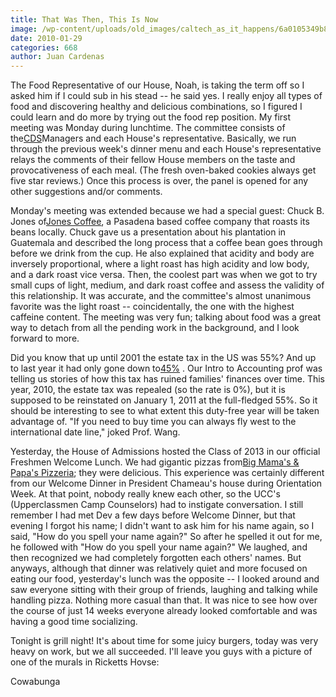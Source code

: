 ```yaml
---
title: That Was Then, This Is Now
image: /wp-content/uploads/old_images/caltech_as_it_happens/6a0105349b8251970b012877234c85970c.jpg
date: 2010-01-29
categories: 668
author: Juan Cardenas
---
```



The Food Representative of our House, Noah, is taking the term off so I asked him if I could sub in his stead -- he said yes. I really enjoy all types of food and discovering healthy and delicious combinations, so I figured I could learn and do more by trying out the food rep position. My first meeting was Monday during lunchtime. The committee consists of the[CDS](https://dining.caltech.edu/students/)Managers and each House's representative. Basically, we run through the previous week's dinner menu and each House's representative relays the comments of their fellow House members on the taste and provocativeness of each meal. (The fresh oven-baked cookies always get five star reviews.) Once this process is over, the panel is opened for any other suggestions and/or comments.

Monday's meeting was extended because we had a special guest: Chuck B. Jones of[Jones Coffee](https://www.thebestcoffee.com/), a Pasadena based coffee company that roasts its beans locally. Chuck gave us a presentation about his plantation in Guatemala and described the long process that a coffee bean goes through before we drink from the cup. He also explained that acidity and body are inversely proportional, where a light roast has high acidity and low body, and a dark roast vice versa. Then, the coolest part was when we got to try small cups of light, medium, and dark roast coffee and assess the validity of this relationship. It was accurate, and the committee's almost unanimous favorite was the light roast -- coincidentally, the one with the highest caffeine content. The meeting was very fun; talking about food was a great way to detach from all the pending work in the background, and I look forward to more.

Did you know that up until 2001 the estate tax in the US was 55%? And up to last year it had only gone down to[45%](https://en.wikipedia.org/wiki/Estate_tax_in_the_United_States) . Our Intro to Accounting prof was telling us stories of how this tax has ruined families' finances over time. This year, 2010, the estate tax was repealed (so the rate is 0%), but it is supposed to be reinstated on January 1, 2011 at the full-fledged 55%. So it should be interesting to see to what extent this duty-free year will be taken advantage of. "If you need to buy time you can always fly west to the international date line," joked Prof. Wang.

Yesterday, the House of Admissions hosted the Class of 2013 in our official Freshmen Welcome Lunch. We had gigantic pizzas from[Big Mama's &amp; Papa's Pizzeria](https://36pizza.com/?page=42); they were delicious. This experience was certainly different from our Welcome Dinner in President Chameau's house during Orientation Week. At that point, nobody really knew each other, so the UCC's (Upperclassmen Camp Counselors) had to instigate conversation. I still remember I had met Dev a few days before Welcome Dinner, but that evening I forgot his name; I didn't want to ask him for his name again, so I said, "How do you spell your name again?" So after he spelled it out for me, he followed with "How do you spell your name again?" We laughed, and then recognized we had completely forgotten each others' names. But anyways, although that dinner was relatively quiet and more focused on eating our food, yesterday's lunch was the opposite -- I looked around and saw everyone sitting with their group of friends, laughing and talking while handling pizza. Nothing more casual than that. It was nice to see how over the course of just 14 weeks everyone already looked comfortable and was having a good time socializing.

Tonight is grill night! It's about time for some juicy burgers, today was very heavy on work, but we all succeeded. I'll leave you guys with a picture of one of the murals in Ricketts Hovse:

Cowabunga

